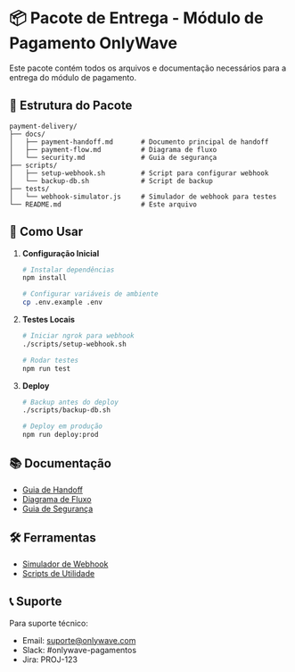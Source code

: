 # 📦 Pacote de Entrega - Módulo de Pagamento OnlyWave

Este pacote contém todos os arquivos e documentação necessários para a entrega do módulo de pagamento.

## 📁 Estrutura do Pacote

```
payment-delivery/
├── docs/
│   ├── payment-handoff.md       # Documento principal de handoff
│   ├── payment-flow.md          # Diagrama de fluxo
│   └── security.md              # Guia de segurança
├── scripts/
│   ├── setup-webhook.sh         # Script para configurar webhook
│   └── backup-db.sh             # Script de backup
├── tests/
│   └── webhook-simulator.js     # Simulador de webhook para testes
└── README.md                    # Este arquivo
```

## 🚀 Como Usar

1. **Configuração Inicial**
   ```bash
   # Instalar dependências
   npm install
   
   # Configurar variáveis de ambiente
   cp .env.example .env
   ```

2. **Testes Locais**
   ```bash
   # Iniciar ngrok para webhook
   ./scripts/setup-webhook.sh
   
   # Rodar testes
   npm run test
   ```

3. **Deploy**
   ```bash
   # Backup antes do deploy
   ./scripts/backup-db.sh
   
   # Deploy em produção
   npm run deploy:prod
   ```

## 📚 Documentação

- [Guia de Handoff](docs/payment-handoff.md)
- [Diagrama de Fluxo](docs/payment-flow.md)
- [Guia de Segurança](docs/security.md)

## 🛠️ Ferramentas

- [Simulador de Webhook](tests/webhook-simulator.js)
- [Scripts de Utilidade](scripts/)

## 📞 Suporte

Para suporte técnico:
- Email: suporte@onlywave.com
- Slack: #onlywave-pagamentos
- Jira: PROJ-123 